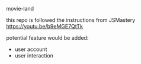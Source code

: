 movie-land

this repo is followed the instructions from JSMastery https://youtu.be/b9eMGE7QtTk

potential feature would be added:
- user account
- user interaction
